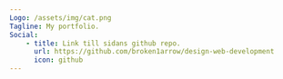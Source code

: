 ```yaml
---
Logo: /assets/img/cat.png
Tagline: My portfolio.
Social:
    - title: Link till sidans github repo.
      url: https://github.com/broken1arrow/design-web-development
      icon: github
---
```

